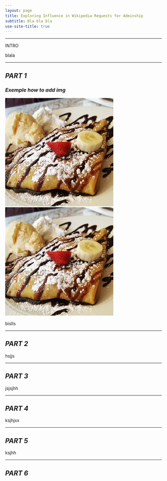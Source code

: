 ```yaml
---
layout: page
title: Exploring Influence in Wikipedia Requests for Adminship
subtitle: Bla bla bla 
use-site-title: true
---
```


--------------------------
<link rel="stylesheet" href="/css/styles.css">
INTRO

blala

--------------------------

## *PART 1* 

### *Exemple how to add img* 
<div class="image-container">
  <img src="assets/img/crepe.jpg" alt="Image 1">
  <img src="assets/img/crepe.jpg" alt="Image 2">
</div>

bislls

--------------------------

## *PART 2* 

hsjjs

--------------------------

## *PART 3* 

jsjsjhh

--------------------------

## *PART 4* 

ksjhjxx

--------------------------

## *PART 5* 

ksjhh

--------------------------

## *PART 6* 

